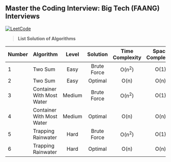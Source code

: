 ## Master the Coding Interview: Big Tech (FAANG) Interviews

[![LeetCode](https://img.shields.io/badge/LeetCode-cibofdevs-blue.svg)](https://leetcode.com/cibofdevs/)


> **List Solution of Algorithms**

|**Number**|**Algorithm**|**Level**|**Solution**|**Time Complexity**|**Space Complexity**|**Code**|**LeetCode**|
|:--|:--|:--:|:--:|:--:|:--:|:--:|:--|
|1|Two Sum|Easy|Brute Force|O(n<sup>2</sup>)|O(1)|[solution.js](https://github.com/cibofdevs/faang-coding-interviews/blob/main/01.two-sum/brute-force/solution.js)|https://leetcode.com/problems/two-sum|
|2|Two Sum|Easy|Optimal|O(n)|O(n)|[solution.js](https://github.com/cibofdevs/faang-coding-interviews/blob/main/01.two-sum/optimal-solution/solution.js)|https://leetcode.com/problems/two-sum|
|3|Container With Most Water|Medium|Brute Force|O(n<sup>2</sup>)|O(1)|[solution.js](https://github.com/cibofdevs/faang-coding-interviews/blob/main/02.container-with-most-water/brute-force/solution.js)|https://leetcode.com/problems/container-with-most-water|
|4|Container With Most Water|Medium|Optimal|O(n)|O(n)|[solution.js](https://github.com/cibofdevs/faang-coding-interviews/blob/main/02.container-with-most-water/optimal-solution/solution.js)|https://leetcode.com/problems/container-with-most-water|
|5|Trapping Rainwater|Hard|Brute Force|O(n<sup>2</sup>)|O(1)|[solution.js](https://github.com/cibofdevs/faang-coding-interviews/blob/main/03.trapping-rainwater/brute-force/solution.js)||
|6|Trapping Rainwater|Hard|Optimal|O(n)|O(n)|[solution.js](https://github.com/cibofdevs/faang-coding-interviews/blob/main/03.trapping-rainwater/optimal-solution/solution.js)||

